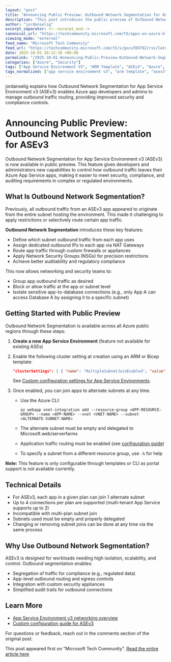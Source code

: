 ```yaml
---
layout: "post"
title: "Announcing Public Preview: Outbound Network Segmentation for ASEv3"
description: "This post introduces the public preview of Outbound Network Segmentation for App Service Environment v3 (ASEv3), a new Azure feature that lets developers and IT teams control and segment outbound app traffic at a granular level. The feature empowers fine-tuned egress management for enhanced security, compliance, and networking precision through subnet assignment, NSGs, NAT Gateway integration, and custom firewall routing."
author: "jordanselig"
excerpt_separator: <!--excerpt_end-->
canonical_url: "https://techcommunity.microsoft.com/t5/apps-on-azure-blog/announcing-public-preview-asev3-outbound-network-segmentation/ba-p/4458398"
viewing_mode: "external"
feed_name: "Microsoft Tech Community"
feed_url: "https://techcommunity.microsoft.com/t5/s/gxcuf89792/rss/Category?category.id=Azure"
date: 2025-10-01 16:12:36 +00:00
permalink: "/2025-10-01-Announcing-Public-Preview-Outbound-Network-Segmentation-for-ASEv3.html"
categories: ["Azure", "Security"]
tags: ["App Service Environment V3", "ARM Template", "ASEv3", "Azure", "Azure App Service", "Azure CLI", "Azure Networking", "Bicep Template", "Community", "Compliance", "Egress Control", "Firewall", "NAT Gateway", "Network Security Groups", "Outbound Network Segmentation", "Security", "Subnet", "Virtual Network Integration"]
tags_normalized: ["app service environment v3", "arm template", "asev3", "azure", "azure app service", "azure cli", "azure networking", "bicep template", "community", "compliance", "egress control", "firewall", "nat gateway", "network security groups", "outbound network segmentation", "security", "subnet", "virtual network integration"]
---
```


jordanselig explains how Outbound Network Segmentation for App Service Environment v3 (ASEv3) enables Azure app developers and admins to manage outbound traffic routing, providing improved security and compliance controls.<!--excerpt_end-->

# Announcing Public Preview: Outbound Network Segmentation for ASEv3

Outbound Network Segmentation for App Service Environment v3 (ASEv3) is now available in public preview. This feature gives developers and administrators new capabilities to control how outbound traffic leaves their Azure App Service apps, making it easier to meet security, compliance, and auditing requirements in complex or regulated environments.

## What Is Outbound Network Segmentation?

Previously, all outbound traffic from an ASEv3 app appeared to originate from the entire subnet hosting the environment. This made it challenging to apply restrictions or selectively route certain app traffic.

**Outbound Network Segmentation** introduces these key features:

- Define which subnet outbound traffic from each app uses
- Assign dedicated outbound IPs to each app via NAT Gateways
- Route app traffic through custom firewalls or appliances
- Apply Network Security Groups (NSGs) for precision restrictions
- Achieve better auditability and regulatory compliance

This now allows networking and security teams to:

- Group app outbound traffic as desired
- Block or allow traffic at the app or subnet level
- Isolate sensitive app-to-database connections (e.g., only App A can access Database A by assigning it to a specific subnet)

## Getting Started with Public Preview

Outbound Network Segmentation is available across all Azure public regions through these steps:

1. **Create a new App Service Environment** (feature not available for existing ASEs)
2. Enable the following cluster setting at creation using an ARM or Bicep template:

   ```json
   "clusterSettings": [ { "name": "MultipleSubnetJoinEnabled", "value": "true" } ]
   ```

   See [Custom configuration settings for App Service Environments](https://learn.microsoft.com/azure/app-service/environment/app-service-app-service-environment-custom-settings).

3. Once enabled, you can join apps to alternate subnets at any time.
   - Use the Azure CLI:

     ```shell
     az webapp vnet-integration add --resource-group <APP-RESOURCE-GROUP> --name <APP-NAME> --vnet <VNET-NAME> --subnet <ALTERNATE-SUBNET-NAME>
     ```

   - The alternate subnet must be empty and delegated to Microsoft.web/serverfarms
   - Application traffic routing must be enabled (see [configuration guide](https://learn.microsoft.com/en-us/azure/app-service/configure-vnet-integration-routing#configure-application-routing))
   - To specify a subnet from a different resource group, use `-h` for help

**Note:** This feature is only configurable through templates or CLI as portal support is not available currently.

## Technical Details

- For ASEv3, each app in a given plan can join 1 alternate subnet
- Up to 4 connections per plan are supported (multi-tenant App Service supports up to 2)
- Incompatible with multi-plan subnet join
- Subnets used must be empty and properly delegated
- Changing or removing subnet joins can be done at any time via the same process

## Why Use Outbound Network Segmentation?

ASEv3 is designed for workloads needing high isolation, scalability, and control. Outbound segmentation enables:

- Segregation of traffic for compliance (e.g., regulated data)
- App-level outbound routing and egress controls
- Integration with custom security appliances
- Simplified audit trails for outbound connections

## Learn More

- [App Service Environment v3 networking overview](https://learn.microsoft.com/azure/app-service/environment/networking)
- [Custom configuration guide for ASEv3](https://learn.microsoft.com/azure/app-service/environment/app-service-app-service-environment-custom-settings)

For questions or feedback, reach out in the comments section of the original post.

This post appeared first on "Microsoft Tech Community". [Read the entire article here](https://techcommunity.microsoft.com/t5/apps-on-azure-blog/announcing-public-preview-asev3-outbound-network-segmentation/ba-p/4458398)
